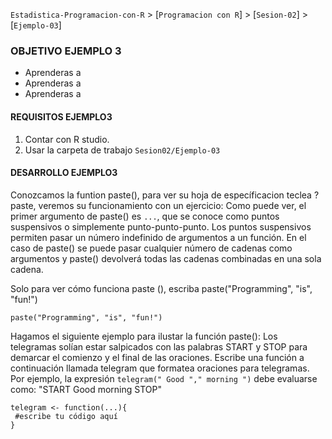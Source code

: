 `Estadistica-Programacion-con-R` > [`Programacion con R`] > [`Sesion-02`] > [`Ejemplo-03`] 

### OBJETIVO EJEMPLO 3
- Aprenderas a 
- Aprenderas a 
- Aprenderas a 

#### REQUISITOS EJEMPLO3
1. Contar con R studio.
1. Usar la carpeta de trabajo `Sesion02/Ejemplo-03`

#### DESARROLLO EJEMPLO3

Conozcamos la funtion paste(), para ver su hoja de específicacion teclea ?paste, veremos su funcionamiento con un ejercicio:
Como puede ver, el primer argumento de paste() es `...`, que se conoce como puntos suspensivos o simplemente punto-punto-punto. Los puntos suspensivos permiten pasar un número indefinido de argumentos a un función. En el caso de paste() se puede pasar cualquier número de cadenas como argumentos y paste() devolverá todas las cadenas combinadas en una sola cadena.

Solo para ver cómo funciona paste (), escriba paste("Programming", "is", "fun!")
```{r}
paste("Programming", "is", "fun!")
```
Hagamos el siguiente ejemplo para ilustar la función paste(): Los telegramas solían estar salpicados con las palabras START y STOP para demarcar el comienzo y el final de las oraciones. Escribe una función a continuación llamada telegram que formatea oraciones para telegramas.
Por ejemplo, la expresión `telegram(" Good "," morning ")` debe evaluarse como:
"START Good morning STOP"

```{r}
telegram <- function(...){
 #escribe tu código aquí
}

```
